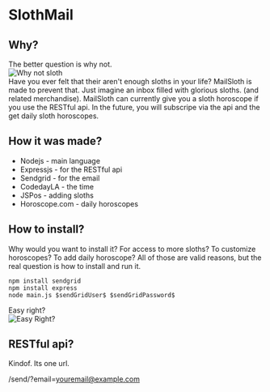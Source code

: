 SlothMail
=========

Why?
------

The better question is why not.   
![Why not sloth](https://3.bp.blogspot.com/-BscDUZYDpQY/URs3ZCdVMNI/AAAAAAAAyb8/lSwKX9C4A7M/s1600/2.gif)   
Have you ever felt that their aren't enough sloths in your life? MailSloth is made to prevent that. 
Just imagine an inbox filled with glorious sloths. (and related merchandise).
MailSloth can currently give you a sloth horoscope if you use the RESTful api. In the future, you will subscripe via the api and the get daily sloth horoscopes.

How it was made?
----------------
  - Nodejs - main language
  - Expressjs - for the RESTful api
  - Sendgrid - for the email
  - CodedayLA - the time
  - JSPos - adding sloths
  - Horoscope.com - daily horoscopes

How to install?
---------------
Why would you want to install it? For access to more sloths? To customize horoscopes? To add daily horoscope?
All of those are valid reasons, but the real question is how to install and run it.

```npm install sendgrid```   
```npm install express```   
```node main.js $sendGridUser$ $sendGridPassword$```

Easy right?   
![Easy Right?](http://www.gaming-servers.net/forums/uploads/FileUpload/3b/4581ead876f811e357998835f74e11.gif)

RESTful api?
------------
Kindof. Its one url.

/send/?email=youremail@example.com


